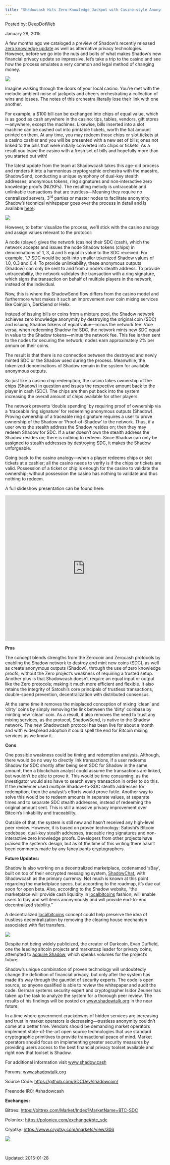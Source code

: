 ```yaml
---
title: "Shadowcash Hits Zero-Knowledge Jackpot with Casino-style Anonymity"
---
```



Posted by: DeepDotWeb 

<span>January 28, 2015</span>


<p>A few months ago we cataloged a preview of Shadow’s recently released <a href="https://g-i-r.github.io/deepdotweb/2014/10/24/anonymous-shadow-eclipses-privacy-projects-zero-knowledge/" target="_blank">zero knowledge update</a> as well as alternative privacy technologies. However, before we go into the nuts and bolts of what makes Shadow’s new financial privacy update so impressive, let’s take a trip to the casino and see how the process emulates a very common and legal method of changing money.</p>

<img src="https://G-I-R.github.io/deepdotweb/imgs/2015/01/fear.jpg">

<p>Imagine walking through the doors of your local casino. You’re met with the melodic ambient noise of jackpots and cheers orchestrating a collection of wins and losses. The notes of this orchestra literally lose their link with one another.</p>
<p>For example, a $100 bill can be exchanged into chips of equal value, which is as good as cash anywhere in the casino: tips, tables, vendors, gift stores—anywhere, except the machines. Likewise, bills inserted into a slot machine can be cashed out into printable tickets, worth the fiat amount printed on them. At any time, you may redeem those chips or slot tickets at a casino cashier and you will be presented with a new set of bills; ones not linked to the bills that were initially converted into chips or tickets. As a result you leave the casino with a fresh set of bills and hopefully more than you started out with!</p>
<p>The latest update from the team at Shadowcash takes this age-old process and renders it into a harmonious cryptographic orchestra with the maestro, ShadowSend, conducting a unique symphony of dual-key stealth addresses, anonymous tokens, ring signatures and non-interactive zero knowledge proofs (NIZKPs). The resulting melody is untraceable and unlinkable transactions that are trustless—Meaning they require no centralized servers, 3<sup>rd</sup> parties or master nodes to facilitate anonymity. Shadow’s technical whitepaper goes over the process in detail and is available <a href="http://shadow.cash/downloads/shadowcash-anon.pdf" target="_blank">here</a>.</p>

<img src="https://G-I-R.github.io/deepdotweb/imgs/2015/01/shadowsend2.jpg">

<p>However, to better visualize the process, we’ll stick with the casino analogy and assign values relevant to the protocol:</p>
<p>A node (player) gives the network (casino) their SDC (cash), which the network accepts and issues the node Shadow tokens (chips) in denominations of 1, 3, 4 and 5 equal in value to the SDC received. For example, 1.7 SDC would be split into smaller tokenized Shadow values of 1.0, 0.3 and 0.4. To provide unlinkability, these anonymous outputs (Shadow) can only be sent to and from a node’s stealth address. To provide untraceability, the network validates the transaction with a ring signature, which signs the transaction on behalf of multiple players in the network, instead of the individual.</p>
<p>Now, this is where the ShadowSend flow differs from the casino model and furthermore what makes it such an improvement over coin mixing services like Coinjoin, DarkSend or Helix.</p>
<p>Instead of issuing bills or coins from a mixture pool, the Shadow network achieves zero knowledge anonymity by destroying the original coin (SDC) and issuing Shadow tokens of equal value—minus the network fee. Vice versa, when redeeming Shadow for SDC, the network mints new SDC equal in value to the Shadow tokens—minus the network fee. This fee is then sent to the nodes for securing the network; nodes earn approximately 2% per annum on their coins.</p>
<p>The result is that there is no connection between the destroyed and newly minted SDC or the Shadow used during the process. Meanwhile, the tokenized denominations of Shadow remain in the system for available anonymous outputs.</p>
<p>So just like a casino chip redemption, the casino takes ownership of the chips (Shadow) in question and issues the respective amount back to the player in cash (SDC). The chips are then put back into the system increasing the overall amount of chips available for other players.</p>
<p>The network prevents ‘double spending’ by requiring proof of ownership via a ‘traceable ring signature’ for redeeming anonymous outputs (Shadow). Proving ownership of a traceable ring signature requires a user to prove ownership of the Shadow or ‘Proof-of-Shadow’ to the network. Thus, if a user owns the stealth address the Shadow resides on; then they may redeem Shadow for SDC. If a user doesn’t own the stealth address the Shadow resides on; there is nothing to redeem. Since Shadow can only be assigned to stealth addresses by destroying SDC, it makes the Shadow unforgeable.</p>
<p>Going back to the casino analogy—when a player redeems chips or slot tickets at a cashier; all the casino needs to verify is if the chips or tickets are valid. Possession of a ticket or chip is enough for the casino to validate the ownership; without possession the casino has nothing to validate and thus nothing to redeem.</p>
<p>A full slideshow presentation can be found here:</p>
<div align="center"><iframe width="515px" height="470px" style="border: none;" src="http://www.slideshare.net/shadowcash/slideshelf" frameborder="0" marginwidth="0" marginheight="0" scrolling="no" allowfullscreen="allowfullscreen" webkitallowfullscreen="webkitallowfullscreen" mozallowfullscreen="mozallowfullscreen"></iframe></div>
<p><strong>Pros</strong></p>
<p>The concept blends strengths from the Zerocoin and Zerocash protocols by enabling the Shadow network to destroy and mint new coins (SDC), as well as create anonymous outputs (Shadow), through the use of zero knowledge proofs; without the Zero project’s weakness of requiring a trusted setup. Another plus is that Shadowcash doesn’t require an equal input or output like the Zero protocols; making it much more efficient and flexible. It also retains the integrity of Satoshi’s core principals of trustless transactions, double-spend prevention, decentralization with distributed consensus.</p>
<p>At the same time it removes the misplaced conception of mixing ‘clean’ and ‘dirty’ coins by simply removing the link between the ‘dirty’ coinbase by minting new ‘clean’ coin. As a result, it also removes the need to trust any mixing services, as the protocol, ShadowSend, is native to the Shadow network. The new Shadowcash protocol has been live for about a month and with widespread adoption it could spell the end for Bitcoin mixing services as we know it.</p>
<p><strong>Cons</strong></p>
<p>One possible weakness could be timing and redemption analysis. Although, there would be no way to directly link transactions, if a user redeems Shadow for SDC shortly after being sent SDC for Shadow in the same amount, then a blockchain analyst could assume the transactions are linked, but wouldn’t be able to prove it. This would be time consuming, as the investigator would also have to search every transaction in order to do this. If the redeemer used multiple Shadow-to-SDC stealth addresses for redemption, then the analyst’s efforts would prove futile. Another way to solve this would be to redeem amounts in separate values, at separate times and to separate SDC stealth addresses, instead of redeeming the original amount sent. This is still a massive privacy improvement over Bitcoin’s linkability and traceability.</p>
<p>Outside of that, the system is still new and hasn’t received any high-level peer review. However, it is based on proven technology: Satoshi’s Bitcoin codebase, dual-key stealth addresses, traceable ring signatures and non-interactive zero knowledge proofs. Developers from other projects have praised the system’s design, but as of the time of this writing there hasn’t been comments made by any fancy pants cryptographers.</p>
<p><strong>Future Updates:</strong></p>
<p>Shadow is also working on a decentralized marketplace, codenamed ‘sBay’, built on top of their encrypted messaging system, <a href="http://www.shadow.cash/downloads/shadowcoin-p2p-em.pdf">ShadowChat</a>, with Shadowcash as the primary currency. Not much is known at this point regarding the marketplace specs, but according to the roadmap, it’s due out soon for open beta. Also, according to the Shadow website, “the marketplace will provide cash liquidity in <a href="https://localbitcoins.com/?ch=4v6y" target="_blank">localbitcoins</a> fashion, will enable users to buy and sell items anonymously and will provide end-to-end decentralized stability.”</p>
<p>A decentralized <a href="https://localbitcoins.com/?ch=4v6y" target="_blank">localbitcoins</a> concept could help preserve the idea of trustless decentralization by removing the clearing house mechanism associated with fiat transfers.</p>

<img src="https://G-I-R.github.io/deepdotweb/imgs/2015/01/marketplace.jpg">

<p>Despite not being widely publicized, the creator of Darkcoin, Evan Duffield, one the leading altcoin projects and marketcap leader for privacy coins, attempted to <a href="http://shadowtalk.org/topic/252/darkcoin-proposal-statement/2" target="_blank">acquire Shadow</a>, which speaks volumes for the project’s future.</p>
<p>Shadow’s unique combination of proven technology will undoubtedly change the definition of financial privacy, but only after the system has made it’s way through the gauntlet of security experts. The code is open source, so anyone qualified is able to review the whitepaper and audit the code. German systems security expert and cryptographer Isidor Zeuner has taken up the task to analyze the system for a thorough peer review. The results of his findings will be posted on <a href="http://www.shadowtalk.org" target="_blank">www.shadowtalk.org</a> in the near future.</p>
<p>In a time where government crackdowns of hidden services are increasing and trust in market operators is decreasing—trustless anonymity couldn’t come at a better time. Vendors should be demanding market operators implement state-of-the-art open source technologies that use standard cryptographic primitives to provide transactional peace of mind. Market operators should focus on implementing greater security measures by providing users access to the best financial privacy toolset available and right now that toolset is Shadow.</p>
<p>For additional information visit <a href="http://www.shadow.cash">www.shadow.cash</a></p>
<p>Forums: <a href="http://www.shadowtalk.org" target="_blank">www.shadowtalk.org</a></p>
<p>Source Code: <a href="https://github.com/SDCDev/shadowcoin/" target="_blank">https://github.com/SDCDev/shadowcoin/</a></p>
<p>Freenode IRC: #shadowcash</p>
<p><strong>Exchanges:</strong></p>
<p>Bittrex: <a href="https://bittrex.com/Market/Index?MarketName=BTC-SDC" target="_blank">https://bittrex.com/Market/<wbr />Index?MarketName=BTC-SDC</a></p>
<p>Poloniex: <a href="https://poloniex.com/exchange#btc_sdc" target="_blank">https://poloniex.com/exchange#<wbr />btc_sdc</a></p>
<p>Cryptsy: <a href="https://www.cryptsy.com/markets/view/306" target="_blank">https://www.cryptsy.com/<wbr />markets/view/306</a></p>

<img src="https://G-I-R.github.io/deepdotweb/imgs/2015/01/shadowops.jpg">

<p>&nbsp;</p>

Updated: 2015-01-28


